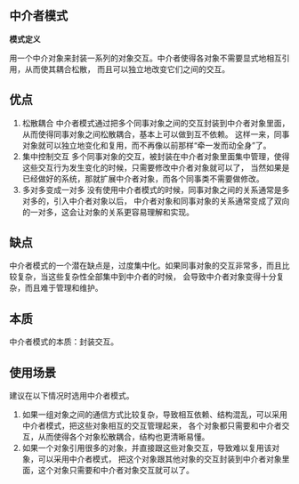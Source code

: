 ## 中介者模式

**模式定义**

用一个中介对象来封装一系列的对象交互。中介者使得各对象不需要显式地相互引用，从而使其耦合松散，
而且可以独立地改变它们之间的交互。

## 优点
1. 松散耦合
中介者模式通过把多个同事对象之间的交互封装到中介者对象里面，从而使得同事对象之间松散耦合，基本上可以做到互不依赖。
这样一来，同事对象就可以独立地变化和复用，而不再像以前那样“牵一发而动全身”了。
1. 集中控制交互
多个同事对象的交互，被封装在中介者对象里面集中管理，使得这些交互行为发生变化的时候，只需要修改中介者对象就可以了，
当然如果是已经做好的系统，那就扩展中介者对象，而各个同事类不需要做修改。
1. 多对多变成一对多
没有使用中介者模式的时候，同事对象之间的关系通常是多对多的，引入中介者对象以后，
中介者对象和同事对象的关系通常变成了双向的一对多，这会让对象的关系更容易理解和实现。

## 缺点
中介者模式的一个潜在缺点是，过度集中化。如果同事对象的交互非常多，而且比较复杂，当这些复杂性全部集中到中介者的时候，
会导致中介者对象变得十分复杂，而且难于管理和维护。

## 本质
中介者模式的本质：封装交互。

## 使用场景

建议在以下情况时选用中介者模式。

1. 如果一组对象之间的通信方式比较复杂，导致相互依赖、结构混乱，可以采用中介者模式，把这些对象相互的交互管理起来，
各个对象都只需要和中介者交互，从而使得各个对象松散耦合，结构也更清晰易懂。
2. 如果一个对象引用很多的对象，并直接跟这些对象交互，导致难以复用该对象，可以采用中介者模式，
把这个对象跟其他对象的交互封装到中介者对象里面，这个对象只需要和中介者对象交互就可以了。

